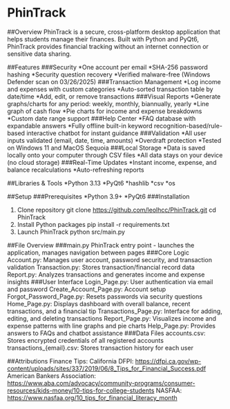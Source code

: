 # PhinTrack
##Overview
PhinTrack is a secure, cross-platform desktop application that helps students manage their finances. Built with Python and PyQt6, PhinTrack provides financial tracking without an internet connection or sensitive data sharing.

##Features
###Security
*One account per email 
*SHA-256 password hashing
*Security question recovery
*Verified malware-free (Windows Defender scan on 03/26/2025)
###Transaction Management
*Log income and expenses with custom categories
*Auto-sorted transaction table by date/time
*Add, edit, or remove transactions
###Visual Reports
*Generate graphs/charts for any period: weekly, monthly, biannually, yearly
*Line graph of cash flow
*Pie charts for income and expense breakdowns
*Custom date range support
###Help Center
*FAQ database with expandable answers
*Fully offline built-in keyword recognition-based/rule-based interactive chatbot for instant guidance
###Validation
*All user inputs validated (email, date, time, amounts)
*Overdraft protection
*Tested on Windows 11 and MacOS Sequoia
###Local Storage
*Data is saved locally onto your computer through CSV files
*All data stays on your device (no cloud storage)
###Real-Time Updates
*Instant income, expense, and balance recalculations
*Auto-refreshing reports

##Libraries & Tools
*Python 3.13
*PyQt6
*hashlib
*csv
*os

##Setup
###Prerequisites
*Python 3.9+
*PyQt6
###Installation
1. Clone repository
git clone https://github.com/leolhcc/PhinTrack.git
cd PhinTrack
2. Install Python packages
pip install -r requirements.txt
3. Launch PhinTrack
python src/main.py

##File Overview
###main.py
PhinTrack entry point - launches the application, manages navigation between pages
###Core Logic
Account.py: Manages user account, password security, and transaction validation
Transaction.py: Stores transaction/financial record data
Report.py: Analyzes transactions and generates income and expense insights
###User Interface
Login_Page.py: User authentication via email and password
Create_Account_Page.py: Account setup
Forgot_Password_Page.py: Resets passwords via security questions
Home_Page.py: Displays dashboard with overall balance, recent transactions, and a financial tip
Transactions_Page.py: Interface for adding, editing, and deleting transactions
Report_Page.py: Visualizes income and expense patterns with line graphs and pie charts
Help_Page.py: Provides answers to FAQs and chatbot assistance
###Data Files
accounts.csv: Stores encrypted credentials of all registered accounts
transactions_{email}.csv: Stores transaction history for each user

##Attributions
Finance Tips:
California DFPI: https://dfpi.ca.gov/wp-content/uploads/sites/337/2019/06/8_Tips_for_Financial_Success.pdf
American Bankers Association: https://www.aba.com/advocacy/community-programs/consumer-resources/kids-money/10-tips-for-college-students 
NASFAA: https://www.nasfaa.org/10_tips_for_financial_literacy_month 
